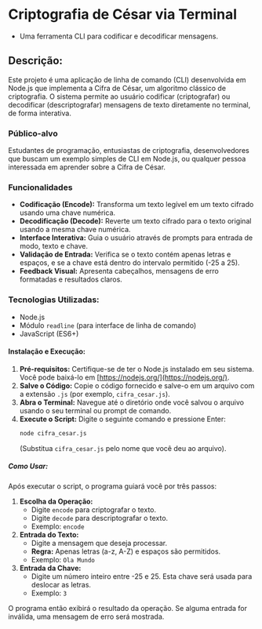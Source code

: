 # Criptografia de César via Terminal
 * Uma ferramenta CLI para codificar e decodificar mensagens.

## Descrição:
Este projeto é uma aplicação de linha de comando (CLI) desenvolvida em Node.js que implementa a Cifra de César, um algoritmo clássico de criptografia. O sistema permite ao usuário codificar (criptografar) ou decodificar (descriptografar) mensagens de texto diretamente no terminal, de forma interativa.

### Público-alvo
Estudantes de programação, entusiastas de criptografia, desenvolvedores que buscam um exemplo simples de CLI em Node.js, ou qualquer pessoa interessada em aprender sobre a Cifra de César.

### Funcionalidades
*   **Codificação (Encode):** Transforma um texto legível em um texto cifrado usando uma chave numérica.
*   **Decodificação (Decode):** Reverte um texto cifrado para o texto original usando a mesma chave numérica.
*   **Interface Interativa:** Guia o usuário através de prompts para entrada de modo, texto e chave.
*   **Validação de Entrada:** Verifica se o texto contém apenas letras e espaços, e se a chave está dentro do intervalo permitido (-25 a 25).
*   **Feedback Visual:** Apresenta cabeçalhos, mensagens de erro formatadas e resultados claros.

### Tecnologias Utilizadas:
 * Node.js
 * Módulo `readline` (para interface de linha de comando)
 * JavaScript (ES6+)

#### Instalação e Execução:
1.  **Pré-requisitos:** Certifique-se de ter o Node.js instalado em seu sistema. Você pode baixá-lo em [https://nodejs.org/](https://nodejs.org/).
2.  **Salve o Código:** Copie o código fornecido e salve-o em um arquivo com a extensão `.js` (por exemplo, `cifra_cesar.js`).
3.  **Abra o Terminal:** Navegue até o diretório onde você salvou o arquivo usando o seu terminal ou prompt de comando.
4.  **Execute o Script:** Digite o seguinte comando e pressione Enter:
    ```bash
    node cifra_cesar.js
    ```
    (Substitua `cifra_cesar.js` pelo nome que você deu ao arquivo).

##### Como Usar:
Após executar o script, o programa guiará você por três passos:
1.  **Escolha da Operação:**
    *   Digite `encode` para criptografar o texto.
    *   Digite `decode` para descriptografar o texto.
    *   Exemplo: `encode`
2.  **Entrada do Texto:**
    *   Digite a mensagem que deseja processar.
    *   **Regra:** Apenas letras (a-z, A-Z) e espaços são permitidos.
    *   Exemplo: `Ola Mundo`
3.  **Entrada da Chave:**
    *   Digite um número inteiro entre -25 e 25. Esta chave será usada para deslocar as letras.
    *   Exemplo: `3`

O programa então exibirá o resultado da operação. Se alguma entrada for inválida, uma mensagem de erro será mostrada.

<p align="center">
  <!-- Exemplo de como seria a interação (texto):
  =========================================================
        <<< C R I P T O G R A F I A   D E   C E S A R >>>
  =========================================================
        Um algoritmo clássico para codificar mensagens!
  ---------------------------------------------------------
   REGRAS:
     - Texto: Apenas letras (A-Z, a-z) e espaços.
     - Chave: Número inteiro entre -25 e 25.
  ---------------------------------------------------------

  --- [ PASSO 1: Operação ] ---
     > Escolha (encode/decode): encode
     OK.

  --- [ PASSO 2: Texto ] ---
     > Digite o texto: Hello World
     Texto válido.

  --- [ PASSO 3: Chave ] ---
     > Digite a chave (-25 a 25): 3
     Chave válida.

  ... Calculando resultado ...

  ----------<<< ✨ RESULTADO ✨ >>----------
     Operação Escolhida: encode
     Chave Utilizada:    3
     ........................................
     Texto Original:     Hello World
     Texto Processado:   Khoor Zruog
  ------------------------------------------

  >> Programa encerrado. <<
  -->
</p>

### Estrutura do Código (Principais Componentes):
*   **`caesarCipherASCII(text, key, mode)`:** Função principal que realiza a Cifra de César. Lida com letras maiúsculas, minúsculas e mantém outros caracteres (embora a validação de entrada atual restrinja a apenas letras e espaços).
*   **Interface de Linha de Comando (`readline`):**
    *   `displayHeader()`: Mostra o cabeçalho de boas-vindas e regras do programa.
    *   `displayError(message)`: Formata e exibe mensagens de erro de forma destacada.
    *   `displayResult(mode, key, originalText, processedText)`: Formata e exibe o resultado da operação de codificação/decodificação.
    *   **Lógica de `rl.question`:** Coleta interativamente as entradas do usuário (modo, texto, chave), realiza validações e gerencia o fluxo do programa.

### Autores
*   [Thaina L. Rossinoli] - Desenvolvedora do script de Cifra de César.

### Observações e Melhorias Futuras:
*   **Suporte a Caracteres Especiais e Números:** Atualmente, o sistema só aceita letras e espaços conforme as regras. Poderia ser estendido para lidar com uma gama maior de caracteres do padrão ASCII, decidindo como tratá-los (ignorar, cifrar com base no código ASCII, etc.).
*   **Tratamento de Erros Mais Granular:** Melhorar o tratamento de exceções internas na função `caesarCipherASCII`.
*   **Testes Unitários:** Implementar testes para garantir a corretude da função de cifra.

### Licença
Este projeto é licenciado sob a licença MIT.